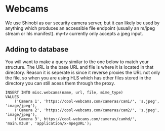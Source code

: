 # Webcams

We use Shinobi as our security camera server, but it can likely be used by anything which produces an accessible file endpoint (usually an m/jpeg stream or hls manifest). my-tv currently only accepts a jpeg input.

## Adding to database

You will want to make a query similar to the one below to match your structure. The URL is the base URL and file is where it is located in that directory. Reason it is seperate is since it reverse proxies the URL not only the file, so when you are using HLS which has other files stored in the directory you can still acess them through the proxy.

```
INSERT INTO misc.webcams(name, url, file, mime_type)
VALUES
    ('Camera 1', 'https://cool-webcams.com/cameras/cam1/', 's.jpeg', 'image/jpeg'),
    ('Camera 2', 'https://cool-webcams.com/cameras/cam2/', 's.jpeg', 'image/jpeg'),
    ('Camera 3', https://cool-webcams.com/cameras/camhd/', 'main.m3u8', 'application/x-mpegURL');
```

